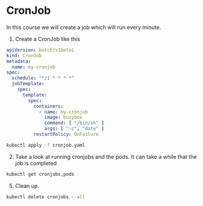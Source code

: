 # CronJob
In this course we will create a job which will run every minute.

1. Create a CronJob like this
```yaml
apiVersion: batch/v1beta1
kind: CronJob
metadata:
  name: my-cronjob
spec:
  schedule: "*/1 * * * *"
  jobTemplate:
    spec:
      template:
        spec:
          containers:
            - name: my-cronjob
              image: busybox
              command: [ "/bin/sh" ]
              args: [ "-c", "date" ]
          restartPolicy: OnFailure
```
```bash
kubectl apply -f cronjob.yaml
```
2. Take a look at running cronjobs and the pods. It can take a while that the job is completed
```bash
kubectl get cronjobs,pods
```
5. Clean up.
```bash
kubectl delete cronjobs --all
```